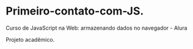 # Primeiro-contato-com-JS.


Curso de JavaScript na Web: armazenando dados no navegador - Alura


Projeto acadêmico.
